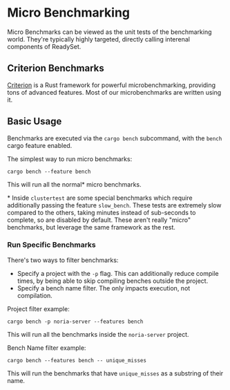 # Micro Benchmarking

Micro Benchmarks can be viewed as the unit tests of the benchmarking
world. They're typically highly targeted, directly calling interenal
components of ReadySet.

## Criterion Benchmarks

[Criterion](https://github.com/bheisler/criterion.rs) is a Rust framework
for powerful microbenchmarking, providing tons of advanced features. Most
of our microbenchmarks are written using it.

## Basic Usage

Benchmarks are executed via the `cargo bench` subcommand, with the `bench` cargo feature enabled.

The simplest way to run micro benchmarks:
```
cargo bench --feature bench
```
This will run all the normal* micro benchmarks.

\* Inside `clustertest` are some special benchmarks which require
additionally passing the feature `slow_bench`. These tests are extremely
slow compared to the others, taking minutes instead of sub-seconds to
complete, so are disabled by default. These aren't really "micro"
benchmarks, but leverage the same framework as the rest.

### Run Specific Benchmarks

There's two ways to filter benchmarks:
* Specify a project with the `-p` flag. This can additionally reduce
  compile times, by being able to skip compiling benches outside the
  project.
* Specify a bench name filter. The only impacts execution, not
  compilation.

Project filter example:
```
cargo bench -p noria-server --features bench
```
This will run all the benchmarks inside the `noria-server` project.


Bench Name filter example:
```
cargo bench --features bench -- unique_misses
```
This will run the benchmarks that have `unique_misses` as a substring of
their name.